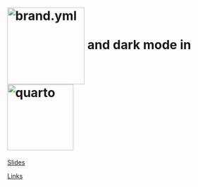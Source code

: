 # <img src="https://posit-dev.github.io/brand-yml/logos/wide/brand-yml-wide-color.png" alt="brand.yml" style="vertical-align: middle" width=175> and dark mode in <img src="https://quarto.org/quarto.png" alt="quarto" width=150>

[Slides](https://gordonwoodhull.github.io/brand-yml-lightning-talk/)

[Links](https://github.com/gordonwoodhull/brand-yml-lightning-talk/blob/main/links.md)